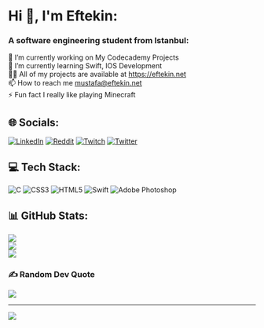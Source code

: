 # Hi 👋, I'm Eftekin:
### A software engineering student from Istanbul:
🔭 I’m currently working on My Codecademy Projects<br>🌱 I’m currently learning Swift, IOS Development<br>👨‍💻 All of my projects are available at https://eftekin.net<br>📫 How to reach me mustafa@eftekin.net<br>⚡ Fun fact I really like playing Minecraft


## 🌐 Socials:
[![LinkedIn](https://img.shields.io/badge/LinkedIn-%230077B5.svg?logo=linkedin&logoColor=white)](https://linkedin.com/in/eftekin) [![Reddit](https://img.shields.io/badge/Reddit-%23FF4500.svg?logo=Reddit&logoColor=white)](https://reddit.com/user/eftekin) [![Twitch](https://img.shields.io/badge/Twitch-%239146FF.svg?logo=Twitch&logoColor=white)](https://twitch.tv/meftekin) [![Twitter](https://img.shields.io/badge/Twitter-%231DA1F2.svg?logo=Twitter&logoColor=white)](https://twitter.com/efmacin) 

## 💻 Tech Stack:
![C](https://img.shields.io/badge/c-%2300599C.svg?style=for-the-badge&logo=c&logoColor=white) ![CSS3](https://img.shields.io/badge/css3-%231572B6.svg?style=for-the-badge&logo=css3&logoColor=white) ![HTML5](https://img.shields.io/badge/html5-%23E34F26.svg?style=for-the-badge&logo=html5&logoColor=white) ![Swift](https://img.shields.io/badge/swift-F54A2A?style=for-the-badge&logo=swift&logoColor=white) ![Adobe Photoshop](https://img.shields.io/badge/adobephotoshop-%2331A8FF.svg?style=for-the-badge&logo=adobephotoshop&logoColor=white)
## 📊 GitHub Stats:
![](https://github-readme-stats.vercel.app/api?username=eftekin&theme=dark&hide_border=false&include_all_commits=false&count_private=false)<br/>
![](https://github-readme-streak-stats.herokuapp.com/?user=eftekin&theme=dark&hide_border=false)<br/>
![](https://github-readme-stats.vercel.app/api/top-langs/?username=eftekin&theme=dark&hide_border=false&include_all_commits=false&count_private=false&layout=compact)

### ✍️ Random Dev Quote
![](https://quotes-github-readme.vercel.app/api?type=horizontal&theme=radical)

---
[![](https://visitcount.itsvg.in/api?id=eftekin&icon=0&color=0)](https://visitcount.itsvg.in)
